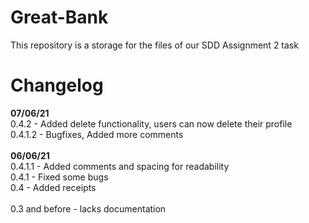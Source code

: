 # Great-Bank
This repository is a storage for the files of our SDD Assignment 2 task

# Changelog

**07/06/21**\
0.4.2 - Added delete functionality, users can now delete their profile\
0.4.1.2 - Bugfixes, Added more comments\
\
**06/06/21**\
0.4.1.1 - Added comments and spacing for readability\
0.4.1 - Fixed some bugs\
0.4 - Added receipts\
\
0.3 and before - lacks documentation
